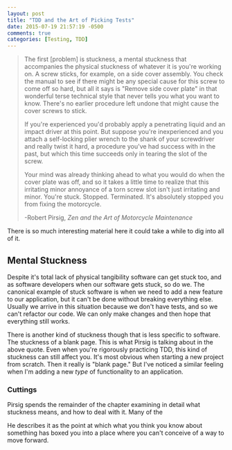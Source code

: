 ```yaml
---
layout: post
title: "TDD and the Art of Picking Tests"
date: 2015-07-19 21:57:19 -0500
comments: true
categories: [Testing, TDD]
---
```


> The first [problem] is stuckness, a mental stuckness that
> accompanies the physical stuckness of whatever it is you're working
> on. A screw sticks, for example, on a side cover assembly. You check
> the manual to see if there might be any special cause for this screw
> to come off so hard, but all it says is "Remove side cover plate" in
> that wonderful terse technical style that never tells you what you
> want to know. There's no earlier procedure left undone that might
> cause the cover screws to stick.
>
> If you're experienced you'd probably apply a penetrating liquid and
> an impact driver at this point. But suppose you're inexperienced and
> you attach a self-locking plier wrench to the shank of your
> screwdriver and really twist it hard, a procedure you've had success
> with in the past, but which this time succeeds only in tearing the
> slot of the screw.
>
> Your mind was already thinking ahead to what you would do when the
> cover plate was off, and so it takes a little time to realize that
> this irritating minor annoyance of a torn screw slot isn't just
> irritating and minor. You're stuck. Stopped. Terminated. It's
> absolutely stopped you from fixing the motorcycle.
>
> -Robert Pirsig, _Zen and the Art of Motorcycle Maintenance_

There is so much interesting material here it could take a while to
dig into all of it.

<!--more-->

## Mental Stuckness

Despite it's total lack of physical tangibility software can get stuck
too, and as software developers when our software gets stuck, so do
we. The canonical example of stuck software is when we need to add a
new feature to our application, but it can't be done without breaking
everything else. Usually we arrive in this situation because we don't
have tests, and so we can't refactor our code. We can only make
changes and then hope that everything still works.

There is another kind of stuckness though that is less specific to
software. The stuckness of a blank page. This is what Pirsig is
talking about in the above quote. Even when you're rigorously
practicing TDD, this kind of stuckness can still affect you. It's most
obvious when starting a new project from scratch. Then it really is
"blank page." But I've noticed a similar feeling when I'm adding a new
_type_ of functionality to an application.



### Cuttings

Pirsig spends the remainder of the chapter examining in detail what
stuckness means, and how to deal with it. Many of the

He describes it as the point at which what you think you know about
something has boxed you into a place where you can't conceive of a way
to move forward.

